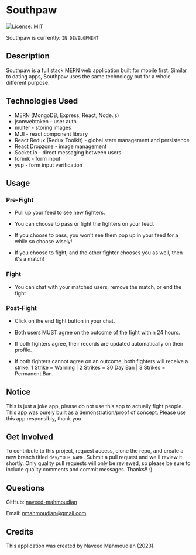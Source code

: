 # Southpaw

[![License: MIT](https://img.shields.io/badge/License-MIT-yellow.svg)](https://opensource.org/licenses/MIT)

Southpaw is currently: `IN DEVELOPMENT`

## Description

Southpaw is a full stack MERN web application built for mobile first. Similar to dating apps, Southpaw uses the same technology but for a whole different purpose.

## Technologies Used

- MERN (MongoDB, Express, React, Node.js)
- jsonwebtoken - user auth
- multer - storing images
- MUI - react component library
- React Redux (Redux Toolkit) - global state management and persistence
- React Dropzone - image management
- Socket.io - direct messaging between users
- formik - form input
- yup - form input verification

## Usage

### Pre-Fight

- Pull up your feed to see new fighters.

- You can choose to pass or fight the fighters on your feed.

- If you choose to pass, you won't see them pop up in your feed for a while so choose wisely!

- If you choose to fight, and the other fighter chooses you as well, then it's a match!

### Fight

- You can chat with your matched users, remove the match, or end the fight

### Post-Fight

- Click on the end fight button in your chat.

- Both users MUST agree on the outcome of the fight within 24 hours.

- If both fighters agree, their records are updated automatically on their profile.

- If both fighters cannot agree on an outcome, both fighters will receive a strike. 1 Strike = Warning | 2 Strikes = 30 Day Ban | 3 Strikes = Permanent Ban.

## Notice

This is just a joke app, please do not use this app to actually fight people. This app was purely built as a demonstration/proof of concept. Please use this app responsibly, thank you.

## Get Involved

To contribute to this project, request access, clone the repo, and create a new branch titled `dev/YOUR_NAME`. Submit a pull request and we'll review it shortly. Only quality pull requests will only be reviewed, so please be sure to include quality comments and commit messages. Thanks!! :)

## Questions

GitHub: [naveed-mahmoudian](https://www.github.com/naveed-mahmoudian/)

Email: nmahmoudian@gmail.com

## Credits

This application was created by Naveed Mahmoudian (2023).
